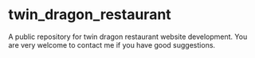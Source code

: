 # twin_dragon_restaurant
A public repository for twin dragon restaurant website development. You are very welcome to contact me if you have good suggestions.
